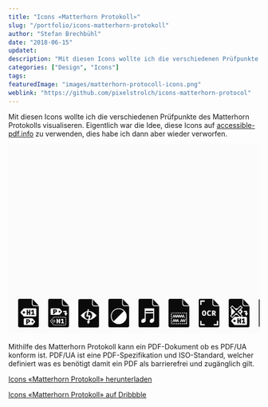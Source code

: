 ```yaml
---
title: "Icons «Matterhorn Protokoll»"
slug: "/portfolio/icons-matterhorn-protokoll"
author: "Stefan Brechbühl"
date: "2018-06-15"
updatet:
description: "Mit diesen Icons wollte ich die verschiedenen Prüfpunkte des Matterhorn Protokolls visualiseren."
categories: ["Design", "Icons"]
tags:
featuredImage: "images/matterhorn-protocoll-icons.png"
weblink: "https://github.com/pixelstrolch/icons-matterhorn-protocol"
---
```

Mit diesen Icons wollte ich die verschiedenen Prüfpunkte des Matterhorn Protokolls visualiseren. Eigentlich war die Idee, diese Icons auf [accessible-pdf.info](https://accessible-pdf.info/de/) zu verwenden, dies habe ich dann aber wieder verworfen.

![Icons Matterhorn Protokoll.](images/icons-matterhorn-protocol.gif)

Mithilfe des Matterhorn Protokoll kann ein PDF-Dokument ob es PDF/UA konform ist. PDF/UA ist eine PDF-Spezifikation und ISO-Standard, welcher definiert was es benötigt damit ein PDF als barrierefrei und zugänglich gilt.

[Icons «Matterhorn Protokoll» herunterladen](https://github.com/pixelstrolch/icons-matterhorn-protocol)

[Icons «Matterhorn Protokoll» auf Dribbble](https://dribbble.com/shots/4710628-Icons-Matterhorn-Protocol)
